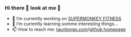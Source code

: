 ### Hi there 👋 look at me :eyes:
- 🔭 I’m currently working on [SUPERMONKEY FITNESS](https://www.supermonkey.com.cn)
- 🌱 I’m currently learning somme interesting things...
- 📫 How to reach me: [tauntongo.com](https://www.tauntongo.com)/[github homepage](https://www.github.com/tauntongo)

<!--
**tauntongo/tauntongo** is a ✨ _special_ ✨ repository because its `README.md` (this file) appears on your GitHub profile.

Here are some ideas to get you started:

- 🔭 I’m currently working on ...
- 🌱 I’m currently learning ...
- 👯 I’m looking to collaborate on ...
- 🤔 I’m looking for help with ...
- 💬 Ask me about ...
- 📫 How to reach me: ...
- 😄 Pronouns: ...
- ⚡ Fun fact: ...
-->
